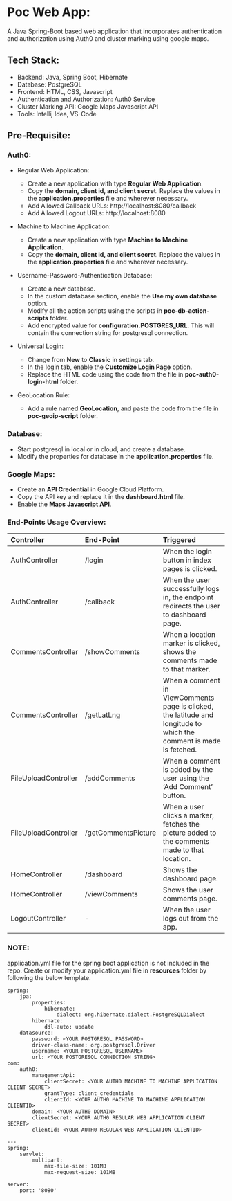 # Poc Web App:

A Java Spring-Boot based web application that incorporates authentication and authorization using Auth0 and cluster marking using google maps.

## Tech Stack:

- Backend: Java, Spring Boot, Hibernate
- Database: PostgreSQL
- Frontend: HTML, CSS, Javascript
- Authentication and Authorization: Auth0 Service
- Cluster Marking API: Google Maps Javascript API
- Tools: Intellij Idea, VS-Code

## Pre-Requisite:

### Auth0:

- Regular Web Application:

    - Create a new application with type **Regular Web Application**.
    - Copy the **domain, client id, and client secret**. Replace the values in the **application.properties** file and wherever necessary.
    - Add Allowed Callback URLs: http<span></span>://localhost:8080/callback
    - Add Allowed Logout URLs: http<span></span>://localhost:8080

- Machine to Machine Application:

    - Create a new application with type **Machine to Machine Application**.
    - Copy the **domain, client id, and client secret**. Replace the values in the **application.properties** file and wherever necessary.

- Username-Password-Authentication Database:

    - Create a new database.
    - In the custom database section, enable the **Use my own database** option.
    - Modify all the action scripts using the scripts in **poc-db-action-scripts** folder.
    - Add encrypted value for **configuration.POSTGRES_URL**. This will contain the connection string for postgresql connection.

- Universal Login:

    - Change from **New** to **Classic** in settings tab.
    - In the login tab, enable the **Customize Login Page** option.
    - Replace the HTML code using the code from the file in **poc-auth0-login-html** folder.

- GeoLocation Rule:

    - Add a rule named **GeoLocation**, and paste the code from the file in **poc-geoip-script** folder.

### Database:

- Start postgresql in local or in cloud, and create a database.
- Modify the properties for database in the **application.properties** file.

### Google Maps:

- Create an **API Credential** in Google Cloud Platform.
- Copy the API key and replace it in the **dashboard.html** file.
- Enable the **Maps Javascript API**.

### End-Points Usage Overview:

| Controller | End-Point | Triggered |
|:-----------|:----------|:----------|
| AuthController | /login | When the login button in index pages is clicked. |
| AuthController | /callback | When the user successfully logs in, the endpoint redirects the user to dashboard page. |
| CommentsController | /showComments | When a location marker is clicked, shows the comments made to that marker. |
| CommentsController | /getLatLng | When a comment in ViewComments page is clicked, the latitude and longitude to which the comment is made is fetched. |
| FileUploadController | /addComments | When a comment is added by the user using the ‘Add Comment’ button. |
| FileUploadController | /getCommentsPicture | When a user clicks a marker, fetches the picture added to the comments made to that location. |
| HomeController | /dashboard | Shows the dashboard page. |
| HomeController | /viewComments | Shows the user comments page. |
| LogoutController | - | When the user logs out from the app. |

### NOTE:

application.yml file for the spring boot application is not included in the repo. Create or modify your application.yml file in **resources** folder by following the below template.

```
spring:
    jpa:
        properties:
            hibernate:
                dialect: org.hibernate.dialect.PostgreSQLDialect
        hibernate:
            ddl-auto: update
    datasource:
        password: <YOUR POSTGRESQL PASSWORD>
        driver-class-name: org.postgresql.Driver
        username: <YOUR POSTGRESQL USERNAME>
        url: <YOUR POSTGRESQL CONNECTION STRING>
com:
    auth0:
        managementApi:
            clientSecret: <YOUR AUTH0 MACHINE TO MACHINE APPLICATION CLIENT SECRET>
            grantType: client_credentials
            clientId: <YOUR AUTH0 MACHINE TO MACHINE APPLICATION CLIENTID>
        domain: <YOUR AUTH0 DOMAIN>
        clientSecret: <YOUR AUTH0 REGULAR WEB APPLICATION CLIENT SECRET>
        clientId: <YOUR AUTH0 REGULAR WEB APPLICATION CLIENTID>

---
spring:
    servlet:
        multipart:
            max-file-size: 101MB
            max-request-size: 101MB

server:
    port: '8080'
```
